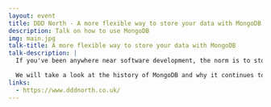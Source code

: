 ```yaml
---
layout: event
title: DDD North - A more flexible way to store your data with MongoDB
description: Talk on how to use MongoDB
img: main.jpg
talk-title: A more flexible way to store your data with MongoDB
talk-description: |
  If you've been anywhere near software development, the norm is to store your data in a relational form, but what if there was a different way

  We will take a look at the history of MongoDB and why it continues to be a trending database year on year. We will then go into the advantages of having a flexible document model and how we can utilize MongoDB for our application storage.
links:
  - https://www.dddnorth.co.uk/
---
```


